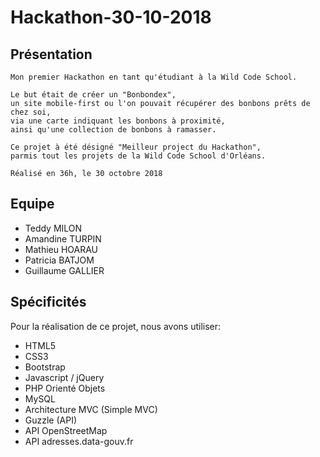 # Hackathon-30-10-2018

## Présentation
```
Mon premier Hackathon en tant qu'étudiant à la Wild Code School.

Le but était de créer un "Bonbondex",
un site mobile-first ou l'on pouvait récupérer des bonbons prêts de chez soi,
via une carte indiquant les bonbons à proximité,
ainsi qu'une collection de bonbons à ramasser.

Ce projet à été désigné "Meilleur project du Hackathon",
parmis tout les projets de la Wild Code School d'Orléans.

Réalisé en 36h, le 30 octobre 2018
```
## Equipe
- Teddy MILON
- Amandine TURPIN
- Mathieu HOARAU
- Patricia BATJOM
- Guillaume GALLIER

## Spécificités
Pour la réalisation de ce projet, nous avons utiliser:
- HTML5
- CSS3
- Bootstrap
- Javascript / jQuery
- PHP Orienté Objets
- MySQL
- Architecture MVC (Simple MVC)
- Guzzle (API)
- API OpenStreetMap
- API adresses.data-gouv.fr
